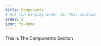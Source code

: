 ```yaml
---
title: Components
# Set the display order for this section
order: 2
icon: fa-home
---
```

This is The Components Section